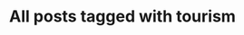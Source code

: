 ---
layout: tag
title: "All posts tagged with tourism"
permalink: /weblog/tags/tourism/
taxonomy: tourism
---